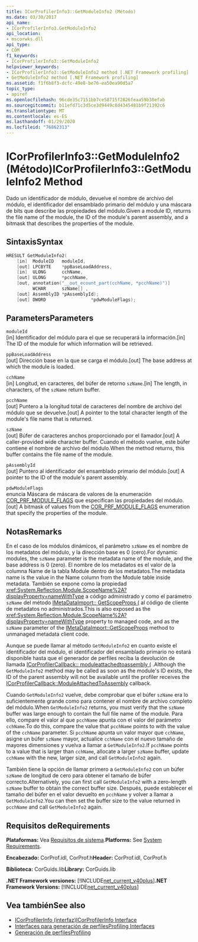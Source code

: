 ```yaml
---
title: ICorProfilerInfo3::GetModuleInfo2 (Método)
ms.date: 03/30/2017
api_name:
- ICorProfilerInfo3.GetModuleInfo2
api_location:
- mscorwks.dll
api_type:
- COM
f1_keywords:
- ICorProfilerInfo3::GetModuleInfo2
helpviewer_keywords:
- ICorProfilerInfo3::GetModuleInfo2 method [.NET Framework profiling]
- GetModuleInfo2 method [.NET Framework profiling]
ms.assetid: f1f6b8f3-dcfc-49e8-be76-ea50ea90d5a7
topic_type:
- apiref
ms.openlocfilehash: 96cde35c7151bb7ce58715f2826feaa59b30efab
ms.sourcegitcommit: b11efd71c3d5ce3d9449c8d4345481b9f21392c6
ms.translationtype: MT
ms.contentlocale: es-ES
ms.lasthandoff: 01/29/2020
ms.locfileid: "76862313"
---
```

# <a name="icorprofilerinfo3getmoduleinfo2-method"></a><span data-ttu-id="4565f-102">ICorProfilerInfo3::GetModuleInfo2 (Método)</span><span class="sxs-lookup"><span data-stu-id="4565f-102">ICorProfilerInfo3::GetModuleInfo2 Method</span></span>
<span data-ttu-id="4565f-103">Dado un identificador de módulo, devuelve el nombre de archivo del módulo, el identificador del ensamblado primario del módulo y una máscara de bits que describe las propiedades del módulo.</span><span class="sxs-lookup"><span data-stu-id="4565f-103">Given a module ID, returns the file name of the module, the ID of the module's parent assembly, and a bitmask that describes the properties of the module.</span></span>  
  
## <a name="syntax"></a><span data-ttu-id="4565f-104">Sintaxis</span><span class="sxs-lookup"><span data-stu-id="4565f-104">Syntax</span></span>  
  
```cpp  
HRESULT GetModuleInfo2(  
    [in]  ModuleID   moduleId,  
    [out] LPCBYTE    *ppBaseLoadAddress,  
    [in]  ULONG      cchName,  
    [out] ULONG      *pcchName,  
    [out, annotation("__out_ecount_part(cchName, *pcchName)")]  
          WCHAR      szName[] ,  
    [out] AssemblyID *pAssemblyId);  
    [out] DWORD                 *pdwModuleFlags);  
```  
  
## <a name="parameters"></a><span data-ttu-id="4565f-105">Parameters</span><span class="sxs-lookup"><span data-stu-id="4565f-105">Parameters</span></span>  
 `moduleId`  
 <span data-ttu-id="4565f-106">[in] Identificador del módulo para el que se recuperará la información.</span><span class="sxs-lookup"><span data-stu-id="4565f-106">[in] The ID of the module for which information will be retrieved.</span></span>  
  
 `ppBaseLoadAddress`  
 <span data-ttu-id="4565f-107">[out] Dirección base en la que se carga el módulo.</span><span class="sxs-lookup"><span data-stu-id="4565f-107">[out] The base address at which the module is loaded.</span></span>  
  
 `cchName`  
 <span data-ttu-id="4565f-108">[in] Longitud, en caracteres, del búfer de retorno `szName`.</span><span class="sxs-lookup"><span data-stu-id="4565f-108">[in] The length, in characters, of the `szName` return buffer.</span></span>  
  
 `pcchName`  
 <span data-ttu-id="4565f-109">[out] Puntero a la longitud total de caracteres del nombre de archivo del módulo que se devuelve.</span><span class="sxs-lookup"><span data-stu-id="4565f-109">[out] A pointer to the total character length of the module's file name that is returned.</span></span>  
  
 `szName`  
 <span data-ttu-id="4565f-110">[out] Búfer de caracteres anchos proporcionado por el llamador.</span><span class="sxs-lookup"><span data-stu-id="4565f-110">[out] A caller-provided wide character buffer.</span></span> <span data-ttu-id="4565f-111">Cuando el método vuelve, este búfer contiene el nombre de archivo del módulo.</span><span class="sxs-lookup"><span data-stu-id="4565f-111">When the method returns, this buffer contains the file name of the module.</span></span>  
  
 `pAssemblyId`  
 <span data-ttu-id="4565f-112">[out] Puntero al identificador del ensamblado primario del módulo.</span><span class="sxs-lookup"><span data-stu-id="4565f-112">[out] A pointer to the ID of the module's parent assembly.</span></span>  
  
 `pdwModuleFlags`  
 <span data-ttu-id="4565f-113">enuncia Máscara de máscara de valores de la enumeración [COR_PRF_MODULE_FLAGS](cor-prf-module-flags-enumeration.md) que especifican las propiedades del módulo.</span><span class="sxs-lookup"><span data-stu-id="4565f-113">[out] A bitmask of values from the [COR_PRF_MODULE_FLAGS](cor-prf-module-flags-enumeration.md) enumeration that specify the properties of the module.</span></span>  
  
## <a name="remarks"></a><span data-ttu-id="4565f-114">Notas</span><span class="sxs-lookup"><span data-stu-id="4565f-114">Remarks</span></span>  
 <span data-ttu-id="4565f-115">En el caso de los módulos dinámicos, el parámetro `szName` es el nombre de los metadatos del módulo, y la dirección base es 0 (cero).</span><span class="sxs-lookup"><span data-stu-id="4565f-115">For dynamic modules, the `szName` parameter is the metadata name of the module, and the base address is 0 (zero).</span></span> <span data-ttu-id="4565f-116">El nombre de los metadatos es el valor de la columna Name de la tabla Module dentro de los metadatos.</span><span class="sxs-lookup"><span data-stu-id="4565f-116">The metadata name is the value in the Name column from the Module table inside metadata.</span></span> <span data-ttu-id="4565f-117">También se expone como la propiedad <xref:System.Reflection.Module.ScopeName%2A?displayProperty=nameWithType> a código administrado y como el parámetro `szName` del método [IMetaDataImport:: GetScopeProps (](../../../../docs/framework/unmanaged-api/metadata/imetadataimport-getscopeprops-method.md) al código de cliente de metadatos no administrados.</span><span class="sxs-lookup"><span data-stu-id="4565f-117">This is also exposed as the <xref:System.Reflection.Module.ScopeName%2A?displayProperty=nameWithType> property to managed code, and as the `szName` parameter of the [IMetaDataImport::GetScopeProps](../../../../docs/framework/unmanaged-api/metadata/imetadataimport-getscopeprops-method.md) method to unmanaged metadata client code.</span></span>  
  
 <span data-ttu-id="4565f-118">Aunque se puede llamar al método `GetModuleInfo2` en cuanto existe el identificador del módulo, el identificador del ensamblado primario no estará disponible hasta que el generador de perfiles reciba la devolución de llamada [ICorProfilerCallback:: moduleattachedtoassembly (](icorprofilercallback-moduleattachedtoassembly-method.md) .</span><span class="sxs-lookup"><span data-stu-id="4565f-118">Although the `GetModuleInfo2` method may be called as soon as the module's ID exists, the ID of the parent assembly will not be available until the profiler receives the [ICorProfilerCallback::ModuleAttachedToAssembly](icorprofilercallback-moduleattachedtoassembly-method.md) callback.</span></span>  
  
 <span data-ttu-id="4565f-119">Cuando `GetModuleInfo2` vuelve, debe comprobar que el búfer `szName` era lo suficientemente grande como para contener el nombre de archivo completo del módulo.</span><span class="sxs-lookup"><span data-stu-id="4565f-119">When `GetModuleInfo2` returns, you must verify that the `szName` buffer was large enough to contain the full file name of the module.</span></span> <span data-ttu-id="4565f-120">Para ello, compare el valor al que `pcchName` apunta con el valor del parámetro `cchName`.</span><span class="sxs-lookup"><span data-stu-id="4565f-120">To do this, compare the value that `pcchName` points to with the value of the `cchName` parameter.</span></span> <span data-ttu-id="4565f-121">Si `pcchName` apunta un valor mayor que `cchName`, asigne un búfer `szName` mayor, actualice `cchName` con el nuevo tamaño de mayores dimensiones y vuelva a llamar a `GetModuleInfo2`.</span><span class="sxs-lookup"><span data-stu-id="4565f-121">If `pcchName` points to a value that is larger than `cchName`, allocate a larger `szName` buffer, update `cchName` with the new, larger size, and call `GetModuleInfo2` again.</span></span>  
  
 <span data-ttu-id="4565f-122">También tiene la opción de llamar primero a `GetModuleInfo2` con un búfer `szName` de longitud de cero para obtener el tamaño de búfer correcto.</span><span class="sxs-lookup"><span data-stu-id="4565f-122">Alternatively, you can first call `GetModuleInfo2` with a zero-length `szName` buffer to obtain the correct buffer size.</span></span> <span data-ttu-id="4565f-123">Después, puede establecer el tamaño del búfer en el valor devuelto en `pcchName` y volver a llamar a `GetModuleInfo2`.</span><span class="sxs-lookup"><span data-stu-id="4565f-123">You can then set the buffer size to the value returned in `pcchName` and call `GetModuleInfo2` again.</span></span>  
  
## <a name="requirements"></a><span data-ttu-id="4565f-124">Requisitos de</span><span class="sxs-lookup"><span data-stu-id="4565f-124">Requirements</span></span>  
 <span data-ttu-id="4565f-125">**Plataformas:** Vea [Requisitos de sistema](../../../../docs/framework/get-started/system-requirements.md).</span><span class="sxs-lookup"><span data-stu-id="4565f-125">**Platforms:** See [System Requirements](../../../../docs/framework/get-started/system-requirements.md).</span></span>  
  
 <span data-ttu-id="4565f-126">**Encabezado:** CorProf.idl, CorProf.h</span><span class="sxs-lookup"><span data-stu-id="4565f-126">**Header:** CorProf.idl, CorProf.h</span></span>  
  
 <span data-ttu-id="4565f-127">**Biblioteca:** CorGuids.lib</span><span class="sxs-lookup"><span data-stu-id="4565f-127">**Library:** CorGuids.lib</span></span>  
  
 <span data-ttu-id="4565f-128">**.NET Framework versiones:** [!INCLUDE[net_current_v40plus](../../../../includes/net-current-v40plus-md.md)]</span><span class="sxs-lookup"><span data-stu-id="4565f-128">**.NET Framework Versions:** [!INCLUDE[net_current_v40plus](../../../../includes/net-current-v40plus-md.md)]</span></span>  
  
## <a name="see-also"></a><span data-ttu-id="4565f-129">Vea también</span><span class="sxs-lookup"><span data-stu-id="4565f-129">See also</span></span>

- [<span data-ttu-id="4565f-130">ICorProfilerInfo (interfaz)</span><span class="sxs-lookup"><span data-stu-id="4565f-130">ICorProfilerInfo Interface</span></span>](icorprofilerinfo-interface.md)
- [<span data-ttu-id="4565f-131">Interfaces para generación de perfiles</span><span class="sxs-lookup"><span data-stu-id="4565f-131">Profiling Interfaces</span></span>](profiling-interfaces.md)
- [<span data-ttu-id="4565f-132">Generación de perfiles</span><span class="sxs-lookup"><span data-stu-id="4565f-132">Profiling</span></span>](index.md)
